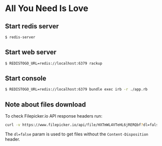 # All You Need Is Love

## Start redis server

```bash
$ redis-server
```

## Start web server

```bash
$ REDISTOGO_URL=redis://localhost:6379 rackup
```

## Start console

```bash
$ REDISTOGO_URL=redis://localhost:6379 bundle exec irb -r ./app.rb
```

## Note about files download

To check Filepicker.io API response headers run:

```bash
curl -v https://www.filepicker.io/api/file/HXTmWL4VTeHL6jRERQbf?dl=false -o /dev/null
```

The `dl=false` param is used to get files without the `Content-Disposition` header.

